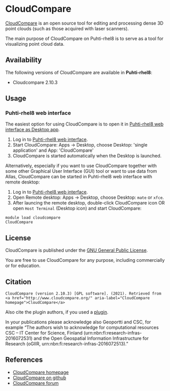 # CloudCompare

[CloudCompare](http://cloudcompare.org/) is an open source tool for editing and processing dense 3D point clouds (such as those acquired with laser scanners).

The main purpose of CloudCompare on Puhti-rhel8 is to serve as a tool for visualizing point cloud data.

## Availability

The following versions of CloudCompare are available in **Puhti-rhel8**:

- Cloudcompare 2.10.3

## Usage

### Puhti-rhel8 web interface

The easiest option for using CloudCompare is to open it in [Puhti-rhel8 web interface as Desktop app](../computing/webinterface/desktop.md).

1. Log in to [Puhti-rhel8 web interface](https://puhti.csc.fi). 
2. Start CloudCompare: Apps -> Desktop, choose Desktop: 'single application' and App: 'CloudCompare'
3. CloudCompare is started automatically when the Desktop is launched. 


Alternatively, especially if you want to use CloudCompare together with some other Graphical User Interface (GUI) tool or want to use data from Allas, CloudCompare can be started in Puhti-rhel8 web interface with remote desktop:

1. Log in to [Puhti-rhel8 web interface](https://puhti.csc.fi).
2. Open Remote desktop: Apps -> Desktop, choose Desktop: `mate` or `xfce`. 
3. After launcing the remote desktop, double-click CloudCompare icon OR open `Host Terminal` (Desktop icon) and start CloudCompare:

```
module load cloudcompare
CloudCompare
```

## License 

CloudCompare is published under the [GNU General Public License](https://github.com/CloudCompare/CloudCompare/blob/master/license.txt).

You are free to use CloudCompare for any purpose, including commercially or for education. 



## Citation

```
CloudCompare (version 2.10.3) [GPL software]. (2021). Retrieved from <a href="http://www.cloudcompare.org/" aria-label="CloudCompare homepage">CloudCompare</a>
```

Also cite the plugin authors, if you used a [plugin](http://www.cloudcompare.org/doc/wiki/index.php?title=Plugins).

In your publications please acknowledge also Geoportti and CSC, for example “The authors wish to acknowledge for computational resources CSC – IT Center for Science, Finland (urn:nbn:fi:research-infras-2016072531) and the Open Geospatial Information Infrastructure for Research (oGIIR, urn:nbn:fi:research-infras-2016072513).”


## References

* [CloudCompare homepage](http://cloudcompare.org/)
* [CloudCompare on github](https://github.com/cloudcompare/cloudcompare)
* [CloudCompare forum](http://cloudcompare.org/forum/)

